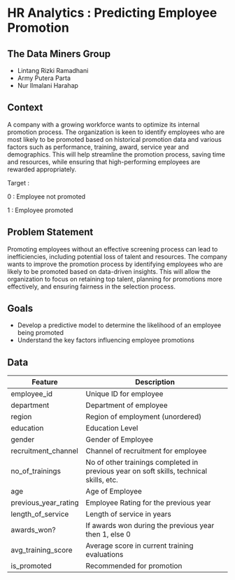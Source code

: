 # HR Analytics : Predicting Employee Promotion
## The Data Miners Group 
- Lintang Rizki Ramadhani
- Army Putera Parta
- Nur Ilmalani Harahap

## Context
A company with a growing workforce wants to optimize its internal promotion process. The organization is keen to identify employees who are most likely to be promoted based on historical promotion data and various factors such as performance, training, award, service year and demographics. This will help streamline the promotion process, saving time and resources, while ensuring that high-performing employees are rewarded appropriately.

Target :

0 : Employee not promoted

1 : Employee promoted

## Problem Statement
Promoting employees without an effective screening process can lead to inefficiencies, including potential loss of talent and resources. The company wants to improve the promotion process by identifying employees who are likely to be promoted based on data-driven insights. This will allow the organization to focus on retaining top talent, planning for promotions more effectively, and ensuring fairness in the selection process.

## Goals
- Develop a predictive model to determine the likelihood of an employee being promoted
- Understand the key factors influencing employee promotions

## Data
<div style="justify-content: center;">

| Feature              | Description                                                   |
|----------------------|---------------------------------------------------------------|
| employee_id          | Unique ID for employee                                        |
| department           | Department of employee                                        |
| region               | Region of employment (unordered)                              |
| education            | Education Level                                               |
| gender               | Gender of Employee                                            |
| recruitment_channel  | Channel of recruitment for employee                           |
| no_of_trainings      | No of other trainings completed in previous year on soft skills, technical skills, etc. |
| age                  | Age of Employee                                               |
| previous_year_rating | Employee Rating for the previous year                         |
| length_of_service    | Length of service in years                                    |
| awards_won?          | If awards won during the previous year then 1, else 0        |
| avg_training_score   | Average score in current training evaluations                 |
| is_promoted          | Recommended for promotion                                     |

</div>


